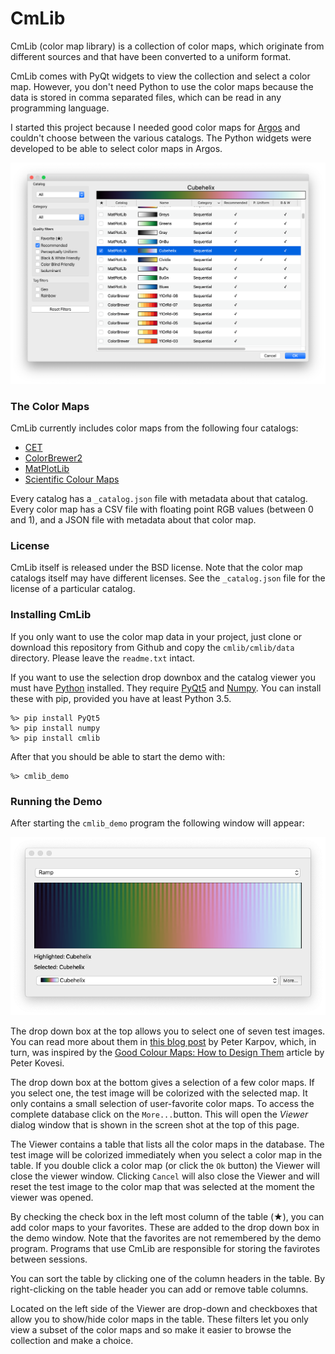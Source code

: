 CmLib
=====

CmLib (color map library) is a collection of color maps, which originate from different sources and that have been converted to a uniform format. 

CmLib comes with PyQt widgets to view the collection and select a color map. However, you don't need Python to use the color maps because the data is stored in comma separated files, which can be read in any programming language.

I started this project because I needed good color maps for [Argos](https://github.com/titusjan/argos) and couldn't choose between the various catalogs. The Python widgets were developed to be able to  select color maps in Argos.

![](screen_shots/table.png)

### The Color Maps 

CmLib currently includes color maps from the following four catalogs:

* [CET](https://peterkovesi.com/projects/colourmaps/)
* [ColorBrewer2](https://colorbrewer2.org/)
* [MatPlotLib](https://matplotlib.org/tutorials/colors/colormaps.html)
* [Scientific Colour Maps](http://www.fabiocrameri.ch/colourmaps.php)

Every catalog has a `_catalog.json` file with metadata about that catalog. Every color map has a CSV file with floating point RGB values (between 0 and 1), and a JSON file with metadata about that color map.

### License

CmLib itself is released under the BSD license. Note that the color map catalogs itself may have different licenses. See the `_catalog.json` file for the license of a particular catalog. 

### Installing CmLib

If you only want to use the color map data in your project, just clone or download this repository from Github and copy the `cmlib/cmlib/data` directory. Please leave the `readme.txt` intact. 

If you want to use the selection drop downbox and the catalog viewer you must have [Python](https://www.python.org/) installed. They require [PyQt5](https://www.riverbankcomputing.com/software/pyqt/intro) and 
[Numpy](http://www.numpy.org). You can install these with pip, provided you have at least Python 3.5.

    %> pip install PyQt5
    %> pip install numpy
    %> pip install cmlib

After that you should be able to start the demo with:

    %> cmlib_demo

### Running the Demo

After starting the `cmlib_demo` program the following window will appear:

![demo](screen_shots/demo.png)

The drop down box at the top allows you to select one of seven test images. You can read more about them in [this blog post](http://inversed.ru/Blog_2.htm#Testing) by Peter Karpov, which, in turn, was inspired by the [Good Colour Maps: How to Design Them](https://arxiv.org/abs/1509.03700) article by Peter Kovesi. 

The drop down box at the bottom gives a selection of a few color maps. If you select one, the test image will be colorized with the selected map. It only contains a small selection of user-favorite color maps. To access the complete database click on the `More...`button. This will open the _Viewer_ dialog window that is shown in the screen shot at the top of this page.

The Viewer contains a table that lists all the color maps in the database. The test image will be colorized immediately when you select a color map in the table. If you double click a color map (or click the `Ok` button) the Viewer will close the viewer window. Clicking `Cancel` will also close the Viewer and will reset the test image to the color map that was selected at the moment the viewer was opened.

By checking the check box in the left most column of the table (★), you can add color maps to your favorites. These are added to the drop down box in the demo window. Note that the favorites are not remembered by the demo program. Programs that use CmLib are responsible for storing the favirotes between sessions.

You can sort the table by clicking one of the column headers in the table. By right-clicking on the table header you can add or remove table columns.

Located on the left side of the Viewer are drop-down and checkboxes that allow you to show/hide color maps in the table. These filters let you only view a subset of the color maps and so make it easier to browse the collection and make a choice.



